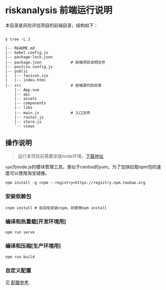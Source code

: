 # riskanalysis 前端运行说明

本目录是风险评估项目的前端目录，结构如下：
```shell

$ tree -L 2
.
|-- README.md
|-- babel.config.js
|-- package-lock.json
|-- package.json             # 前端项目说明文件
|-- postcss.config.js
|-- public
|   |-- favicon.ico
|   |-- index.html
|-- src                      # 前端源代码目录
    |-- App.vue
    |-- api
    |-- assets
    |-- components
    |-- libs
    |-- main.js              # 入口文件
    |-- router.js
    |-- store.js
    `-- views
```


## 操作说明

> 运行本项目前需要安装node环境，[下载地址](http://nodejs.cn/download/)

`npm`为node.js的模块管理工具，类似于centos的yum。为了加快拉取npm包的速度可以使用淘宝镜像。

``` shell
npm install -g cnpm --registry=https://registry.npm.taobao.org
```

### 安装依赖包

```shell
cnpm install # 如没有安装cnpm，则使用npm install
```

### 编译和热重载[开发环境用]

``` shell
npm run serve
```

### 编译和压缩[生产环境用]
```
npm run build
```

### 自定义配置
见 [配置参考](https://cli.vuejs.org/config/).
